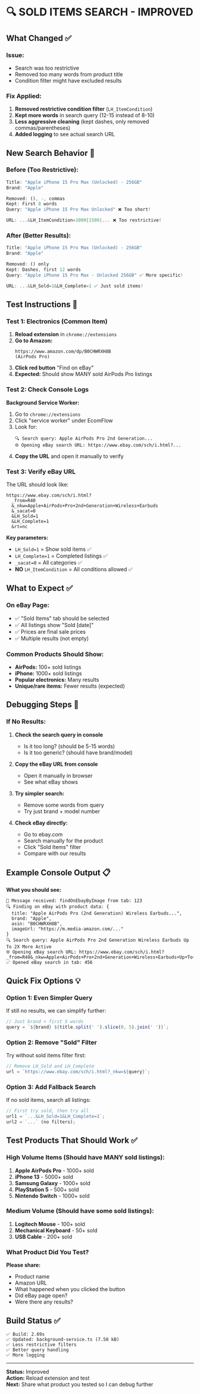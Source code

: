 # 🔍 SOLD ITEMS SEARCH - IMPROVED

## What Changed ✅

### Issue:
- Search was too restrictive
- Removed too many words from product title
- Condition filter might have excluded results

### Fix Applied:
1. **Removed restrictive condition filter** (`LH_ItemCondition`)
2. **Kept more words** in search query (12-15 instead of 8-10)
3. **Less aggressive cleaning** (kept dashes, only removed commas/parentheses)
4. **Added logging** to see actual search URL

## New Search Behavior 🚀

### Before (Too Restrictive):
```javascript
Title: "Apple iPhone 15 Pro Max (Unlocked) - 256GB"
Brand: "Apple"

Removed: (), -, commas
Kept: First 8 words
Query: "Apple iPhone 15 Pro Max Unlocked" ❌ Too short!

URL: ...&LH_ItemCondition=1000|1500|... ❌ Too restrictive!
```

### After (Better Results):
```javascript
Title: "Apple iPhone 15 Pro Max (Unlocked) - 256GB"
Brand: "Apple"

Removed: () only
Kept: Dashes, first 12 words
Query: "Apple iPhone 15 Pro Max - Unlocked 256GB" ✅ More specific!

URL: ...&LH_Sold=1&LH_Complete=1 ✅ Just sold items!
```

## Test Instructions 🧪

### Test 1: Electronics (Common Item)
1. **Reload extension** in `chrome://extensions`
2. **Go to Amazon:**
   ```
   https://www.amazon.com/dp/B0CHWRXH8B
   (AirPods Pro)
   ```
3. **Click red button** "Find on eBay"
4. **Expected:** Should show MANY sold AirPods Pro listings

### Test 2: Check Console Logs
**Background Service Worker:**
1. Go to `chrome://extensions`
2. Click "service worker" under EcomFlow
3. Look for:
   ```
   🔍 Search query: Apple AirPods Pro 2nd Generation...
   🌐 Opening eBay search URL: https://www.ebay.com/sch/i.html?...
   ```
4. **Copy the URL** and open it manually to verify

### Test 3: Verify eBay URL
The URL should look like:
```
https://www.ebay.com/sch/i.html?
  _from=R40
  &_nkw=Apple+AirPods+Pro+2nd+Generation+Wireless+Earbuds
  &_sacat=0
  &LH_Sold=1
  &LH_Complete=1
  &rt=nc
```

**Key parameters:**
- `LH_Sold=1` = Show sold items ✅
- `LH_Complete=1` = Completed listings ✅
- `_sacat=0` = All categories ✅
- **NO** `LH_ItemCondition` = All conditions allowed ✅

## What to Expect ✅

### On eBay Page:
- ✅ "Sold Items" tab should be selected
- ✅ All listings show "Sold [date]"
- ✅ Prices are final sale prices
- ✅ Multiple results (not empty)

### Common Products Should Show:
- **AirPods:** 100+ sold listings
- **iPhone:** 1000+ sold listings  
- **Popular electronics:** Many results
- **Unique/rare items:** Fewer results (expected)

## Debugging Steps 🔧

### If No Results:
1. **Check the search query in console**
   - Is it too long? (should be 5-15 words)
   - Is it too generic? (should have brand/model)

2. **Copy the eBay URL from console**
   - Open it manually in browser
   - See what eBay shows

3. **Try simpler search:**
   - Remove some words from query
   - Try just brand + model number

4. **Check eBay directly:**
   - Go to ebay.com
   - Search manually for the product
   - Click "Sold Items" filter
   - Compare with our results

## Example Console Output 📋

**What you should see:**
```
📨 Message received: findOnEbayByImage from tab: 123
🔍 Finding on eBay with product data: {
  title: "Apple AirPods Pro (2nd Generation) Wireless Earbuds...",
  brand: "Apple",
  asin: "B0CHWRXH8B",
  imageUrl: "https://m.media-amazon.com/..."
}
🔍 Search query: Apple AirPods Pro 2nd Generation Wireless Earbuds Up To 2X More Active
🌐 Opening eBay search URL: https://www.ebay.com/sch/i.html?_from=R40&_nkw=Apple+AirPods+Pro+2nd+Generation+Wireless+Earbuds+Up+To+2X+More+Active&_sacat=0&LH_Sold=1&LH_Complete=1&rt=nc
✅ Opened eBay search in tab: 456
```

## Quick Fix Options 💡

### Option 1: Even Simpler Query
If still no results, we can simplify further:
```javascript
// Just brand + first 5 words
query = `${brand} ${title.split(' ').slice(0, 5).join(' ')}`;
```

### Option 2: Remove "Sold" Filter
Try without sold items filter first:
```javascript
// Remove LH_Sold and LH_Complete
url = `https://www.ebay.com/sch/i.html?_nkw=${query}`;
```

### Option 3: Add Fallback Search
If no sold items, search all listings:
```javascript
// First try sold, then try all
url1 = `...&LH_Sold=1&LH_Complete=1`;
url2 = `...` (no filters);
```

## Test Products That Should Work ✅

### High Volume Items (Should have MANY sold listings):
1. **Apple AirPods Pro** - 1000+ sold
2. **iPhone 13** - 5000+ sold
3. **Samsung Galaxy** - 1000+ sold
4. **PlayStation 5** - 500+ sold
5. **Nintendo Switch** - 1000+ sold

### Medium Volume (Should have some sold listings):
1. **Logitech Mouse** - 100+ sold
2. **Mechanical Keyboard** - 50+ sold
3. **USB Cable** - 200+ sold

### What Product Did You Test?
**Please share:**
- Product name
- Amazon URL
- What happened when you clicked the button
- Did eBay page open?
- Were there any results?

## Build Status ✅
```
✅ Build: 2.69s
✅ Updated: background-service.ts (7.58 kB)
✅ Less restrictive filters
✅ Better query handling
✅ More logging
```

---

**Status:** Improved  
**Action:** Reload extension and test  
**Next:** Share what product you tested so I can debug further
